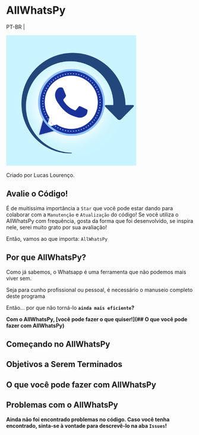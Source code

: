 # AllWhatsPy
PT-BR | 

<img src="/utilidades/awpimg.png" alt="AllWhatsPy" width="350px"/>

Criado por Lucas Lourenço.


## Avalie o Código!
É de muitíssima importância a `Star` que você pode estar dando para colaborar com a `Manutenção` e `Atualização` do código!
Se você utiliza o AllWhatsPy com frequência, gosta da forma que foi desenvolvido, se inspira nele, serei muito grato por sua avaliação!

Então, vamos ao que importa: `AllWhatsPy`



## Por que AllWhatsPy?
Como já sabemos, o Whatsapp é uma ferramenta que não podemos mais viver sem.

Seja para cunho profissional ou pessoal, é necessário o manuseio completo deste programa

Então... por que não torná-lo <b>`ainda mais eficiente`?<b/>

Com o AllWhatsPy, [você pode fazer o que quiser!](## O que você pode fazer com AllWhatsPy)


## Começando no AllWhatsPy



## Objetivos a Serem Terminados 


## O que você pode fazer com AllWhatsPy







## Problemas com o AllWhatsPy
Ainda não foi encontrado problemas no código. 
Caso você tenha encontrado, sinta-se à vontade para descrevê-lo na aba `Issues`!
